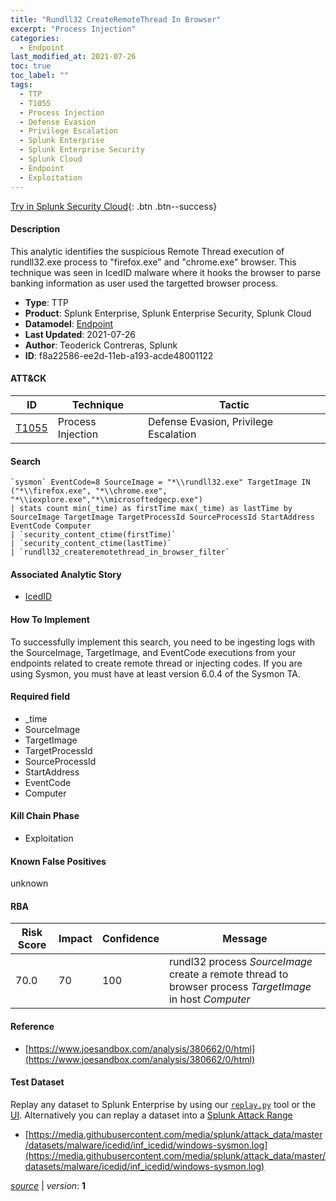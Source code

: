 ```yaml
---
title: "Rundll32 CreateRemoteThread In Browser"
excerpt: "Process Injection"
categories:
  - Endpoint
last_modified_at: 2021-07-26
toc: true
toc_label: ""
tags:
  - TTP
  - T1055
  - Process Injection
  - Defense Evasion
  - Privilege Escalation
  - Splunk Enterprise
  - Splunk Enterprise Security
  - Splunk Cloud
  - Endpoint
  - Exploitation
---
```




[Try in Splunk Security Cloud](https://www.splunk.com/en_us/cyber-security.html){: .btn .btn--success}

#### Description

This analytic identifies the suspicious Remote Thread execution of rundll32.exe process to &#34;firefox.exe&#34; and &#34;chrome.exe&#34; browser. This technique was seen in IcedID malware where it hooks the browser to parse banking information as user used the targetted browser process.

- **Type**: TTP
- **Product**: Splunk Enterprise, Splunk Enterprise Security, Splunk Cloud
- **Datamodel**: [Endpoint](https://docs.splunk.com/Documentation/CIM/latest/User/Endpoint)
- **Last Updated**: 2021-07-26
- **Author**: Teoderick Contreras, Splunk
- **ID**: f8a22586-ee2d-11eb-a193-acde48001122


#### ATT&CK

| ID          | Technique   | Tactic         |
| ----------- | ----------- | -------------- |
| [T1055](https://attack.mitre.org/techniques/T1055/) | Process Injection | Defense Evasion, Privilege Escalation |



#### Search

```
`sysmon` EventCode=8 SourceImage = "*\\rundll32.exe" TargetImage IN ("*\\firefox.exe", "*\\chrome.exe", "*\\iexplore.exe","*\\microsoftedgecp.exe") 
| stats count min(_time) as firstTime max(_time) as lastTime by SourceImage TargetImage TargetProcessId SourceProcessId StartAddress EventCode Computer 
| `security_content_ctime(firstTime)` 
| `security_content_ctime(lastTime)` 
| `rundll32_createremotethread_in_browser_filter`
```

#### Associated Analytic Story
* [IcedID](/stories/icedid)


#### How To Implement
To successfully implement this search, you need to be ingesting logs with the SourceImage, TargetImage, and EventCode executions from your endpoints related to create remote thread or injecting codes. If you are using Sysmon, you must have at least version 6.0.4 of the Sysmon TA.

#### Required field
* _time
* SourceImage
* TargetImage
* TargetProcessId
* SourceProcessId
* StartAddress
* EventCode
* Computer


#### Kill Chain Phase
* Exploitation


#### Known False Positives
unknown



#### RBA

| Risk Score  | Impact      | Confidence   | Message      |
| ----------- | ----------- |--------------|--------------|
| 70.0 | 70 | 100 | rundl32 process $SourceImage$ create a remote thread to browser process $TargetImage$ in host $Computer$ |



#### Reference

* [https://www.joesandbox.com/analysis/380662/0/html](https://www.joesandbox.com/analysis/380662/0/html)



#### Test Dataset
Replay any dataset to Splunk Enterprise by using our [`replay.py`](https://github.com/splunk/attack_data#using-replaypy) tool or the [UI](https://github.com/splunk/attack_data#using-ui).
Alternatively you can replay a dataset into a [Splunk Attack Range](https://github.com/splunk/attack_range#replay-dumps-into-attack-range-splunk-server)

* [https://media.githubusercontent.com/media/splunk/attack_data/master/datasets/malware/icedid/inf_icedid/windows-sysmon.log](https://media.githubusercontent.com/media/splunk/attack_data/master/datasets/malware/icedid/inf_icedid/windows-sysmon.log)



[*source*](https://github.com/splunk/security_content/tree/develop/detections/endpoint/rundll32_createremotethread_in_browser.yml) \| *version*: **1**